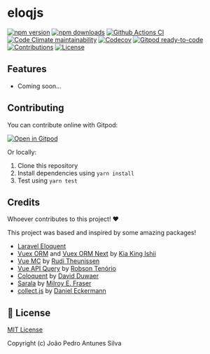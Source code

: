# eloqjs

[![npm version][npm-version-src]][npm-version-href]
[![npm downloads][npm-downloads-src]][npm-downloads-href]
[![Github Actions CI][github-actions-ci-src]][github-actions-ci-href]
[![Code Climate maintainability][code-climate-maintainability-src]][code-climate-maintainability-href]
[![Codecov][codecov-src]][codecov-href]
[![Gitpod ready-to-code][gitpod-src]][gitpod-href]
[![Contributions][contributions-src]][contributions-href]
[![License][license-src]][license-href]

## Features

- Coming soon...

## Contributing

You can contribute online with Gitpod:

[![Open in Gitpod](https://gitpod.io/button/open-in-gitpod.svg)][gitpod-href]

Or locally:

1. Clone this repository
2. Install dependencies using `yarn install`
3. Test using `yarn test`

## Credits

Whoever contributes to this project! ❤️

This project was based and inspired by some amazing packages!

- [Laravel Eloquent][laravel-eloquent-src]
- [Vuex ORM][vuex-orm-src] and [Vuex ORM Next][vuex-orm-next-src] by [Kia King Ishii][vuex-orm-author]
- [Vue MC][vue-mc-src] by [Rudi Theunissen][vue-mc-author] 
- [Vue API Query][vue-api-query-src] by [Robson Tenório][vue-api-query-author]
- [Coloquent][coloquent-src] by [David Duwaer][coloquent-author]
- [Sarala][sarala-src] by [Milroy E. Fraser][sarala-author]
- [collect.js][collectjs-src] by [Daniel Eckermann][collectjs-author]

## 📑 License

[MIT License](https://github.com/eloqjs/eloqjs/blob/dev/LICENSE.md)

Copyright (c) João Pedro Antunes Silva

<!-- Badges -->

[npm-version-src]: https://img.shields.io/npm/v/@eloqjs/core/dev.svg?logo=npm&style=flat-square
[npm-version-href]: https://npmjs.com/package/@eloqjs/core/v/dev

[npm-downloads-src]: https://img.shields.io/npm/dt/@eloqjs/core.svg?logo=npm&style=flat-square
[npm-downloads-href]: https://npmjs.com/package/@eloqjs/core/v/dev

[github-actions-ci-src]: https://img.shields.io/github/workflow/status/eloqjs/eloqjs/Test%20and%20Release?label=actions&logo=github&style=flat-square
[github-actions-ci-href]: https://github.com/eloqjs/eloqjs/actions?query=workflow%3ATest%20and%20Release

[code-climate-maintainability-src]: https://img.shields.io/codeclimate/maintainability/eloqjs/eloqjs?logo=code-climate&style=flat-square
[code-climate-maintainability-href]: https://codeclimate.com/github/eloqjs/eloqjs/maintainability

[codecov-src]: https://img.shields.io/codecov/c/github/eloqjs/eloqjs.svg?logo=codecov&style=flat-square
[codecov-href]: https://codecov.io/gh/eloqjs/eloqjs

[gitpod-src]: https://img.shields.io/badge/Gitpod-ready--to--code-blue?logo=gitpod&style=flat-square
[gitpod-href]: https://gitpod.io/#https://github.com/eloqjs/eloqjs

[contributions-src]: https://img.shields.io/badge/contributions-welcome-brightgreen.svg?style=flat-square
[contributions-href]: https://github.com/eloqjs/eloqjs/issues

[license-src]: https://img.shields.io/github/license/eloqjs/eloqjs?style=flat-square
[license-href]: https://github.com/eloqjs/eloqjs/blob/dev/LICENSE.md

<!-- Credits -->

[laravel-eloquent-src]: https://laravel.com/docs/eloquent

[vuex-orm-src]: https://github.com/vuex-orm/vuex-orm
[vuex-orm-next-src]: https://github.com/vuex-orm/vuex-orm-next
[vuex-orm-author]: https://github.com/kiaking

[vue-mc-src]: https://github.com/FiguredLimited/vue-mc
[vue-mc-author]: https://github.com/rtheunissen

[vue-api-query-src]: https://github.com/robsontenorio/vue-api-query
[vue-api-query-author]: https://github.com/robsontenorio

[coloquent-src]: https://github.com/DavidDuwaer/Coloquent
[coloquent-author]: https://github.com/DavidDuwaer

[sarala-src]: https://github.com/milroyfraser/sarala
[sarala-author]: https://github.com/milroyfraser

[collectjs-src]: https://github.com/ecrmnn/collect.js
[collectjs-author]: https://github.com/ecrmnn
